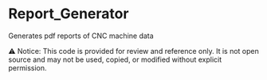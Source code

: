 # Report_Generator

Generates pdf reports of CNC machine data

⚠️ Notice: This code is provided for review and reference only. It is not open source and may not be used, copied, or modified without explicit permission.

